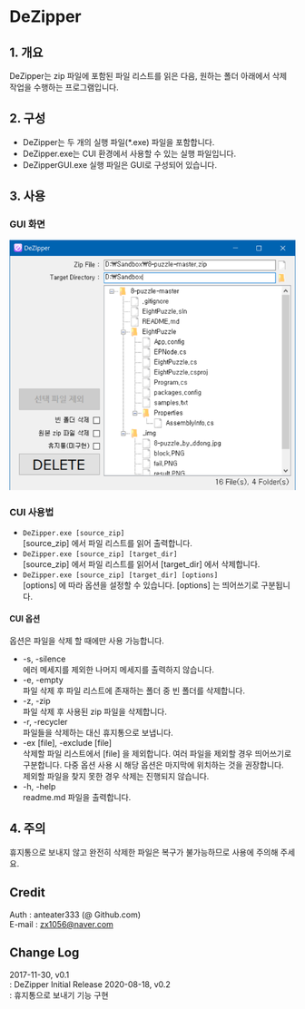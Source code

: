 ﻿# DeZipper

## 1. 개요

DeZipper는 zip 파일에 포함된 파일 리스트를 읽은 다음, 원하는 폴더 아래에서 삭제 작업을 수행하는 프로그램입니다.

## 2. 구성

 * DeZipper는 두 개의 실행 파일(*.exe) 파일을 포함합니다.  
 * DeZipper.exe는 CUI 환경에서 사용할 수 있는 실행 파일입니다.  
 * DeZipperGUI.exe 실행 파일은 GUI로 구성되어 있습니다.  

## 3. 사용
### GUI 화면
![GUI 화면](./_img/gui.png)

### CUI 사용법
 * `DeZipper.exe [source_zip]`  
 [source_zip] 에서 파일 리스트를 읽어 출력합니다.
 * `DeZipper.exe [source_zip] [target_dir]`  
 [source_zip] 에서 파일 리스트를 읽어서 [target_dir] 에서 삭제합니다.
 * `DeZipper.exe [source_zip] [target_dir] [options]`  
 [options] 에 따라 옵션을 설정할 수 있습니다. [options] 는 띄어쓰기로 구분됩니다.

#### CUI 옵션
 옵션은 파일을 삭제 할 때에만 사용 가능합니다.  
 * -s, -silence  
 에러 메세지를 제외한 나머지 메세지를 출력하지 않습니다.  
 * -e, -empty  
 파일 삭제 후 파일 리스트에 존재하는 폴더 중 빈 폴더를 삭제합니다.  
 * -z, -zip  
 파일 삭제 후 사용된 zip 파일을 삭제합니다.  
 * -r, -recycler  
 파일들을 삭제하는 대신 휴지통으로 보냅니다.  
 * -ex [file], -exclude [file]  
 삭제할 파일 리스트에서 [file] 을 제외합니다. 여러 파일을 제외할 경우 띄어쓰기로 구분합니다. 다중 옵션 사용 시 해당 옵션은 마지막에 위치하는 것을 권장합니다.  
   제외할 파일을 찾지 못한 경우 삭제는 진행되지 않습니다.  
 * -h, -help  
 readme.md 파일을 출력합니다.  

## 4. 주의
휴지통으로 보내지 않고 완전히 삭제한 파일은 복구가 불가능하므로 사용에 주의해 주세요.

## Credit
Auth : anteater333 (@ Github.com)  
E-mail : zx1056@naver.com

## Change Log
2017-11-30, v0.1  
 : DeZipper Initial Release
2020-08-18, v0.2  
 : 휴지통으로 보내기 기능 구현